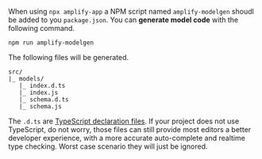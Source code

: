 When using `npx amplify-app` a NPM script named `amplify-modelgen` shoudl be added to you `package.json`. You can **generate model code** with the following command.

```console
npm run amplify-modelgen
```

The following files will be generated.

```
src/
|_ models/
   |_ index.d.ts
   |_ index.js
   |_ schema.d.ts
   |_ schema.js
```

<amplify-callout>

The `.d.ts` are [TypeScript declaration files](https://www.typescriptlang.org/docs/handbook/declaration-files/introduction.html). If your project does not use TypeScript, do not worry, those files can still provide most editors a better developer experience, with a more accurate auto-complete and realtime type checking. Worst case scenario they will just be ignored.

</amplify-callout>
